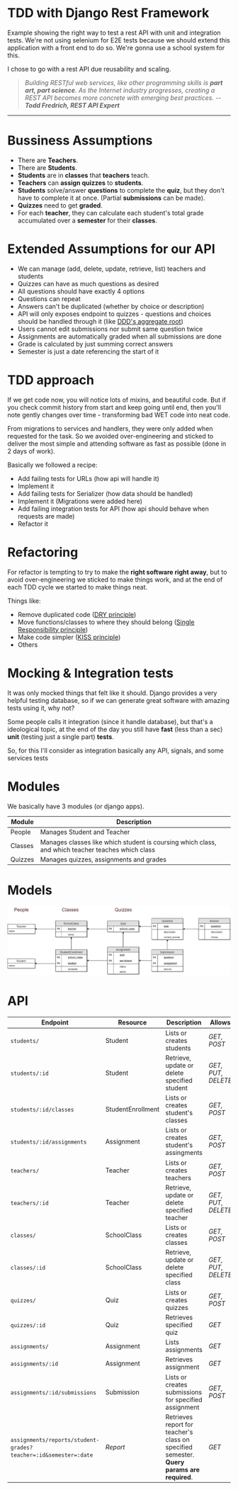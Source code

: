 # TDD with Django Rest Framework

Example showing the right way to test a rest API with unit and integration tests. 
We're not using selenium for E2E tests because we should extend this application with a front end to do so.
We're gonna use a school system for this.

I chose to go with a rest API due reusability and scaling.

>*Building RESTful web services, like other programming skills is **part art, part science**. As the Internet industry progresses, creating a REST API becomes more concrete with emerging best practices.*
> -- <cite>**Todd Fredrich, REST API Expert**</cite>

---

# Bussiness Assumptions

- There are **Teachers**.
- There are **Students**.
- **Students** are in **classes** that **teachers** teach.
- **Teachers** can **assign quizzes** to **students**.
- **Students** solve/answer **questions** to complete the **quiz**, but they don't have to complete it at once. (Partial **submissions** can be made).
- **Quizzes** need to get **graded**.
- For each **teacher**, they can calculate each student's total grade accumulated over a **semester** for their **classes**.

# Extended Assumptions for our API

- We can manage (add, delete, update, retrieve, list) teachers and students
- Quizzes can have as much questions as desired
- All questions should have exactly 4 options
- Questions can repeat
- Answers can't be duplicated (whether by choice or description)
- API will only exposes endpoint to quizzes - questions and choices should be handled through it (like [DDD's aggregate root](https://stackoverflow.com/questions/1958621/whats-an-aggregate-root))
- Users cannot edit submissions nor submit same question twice
- Assignments are automatically graded when all submissions are done
- Grade is calculated by just summing correct answers
- Semester is just a date referencing the start of it

# TDD approach

If we get code now, you will notice lots of mixins, and beautiful code. But if you check commit history from start and keep going until end, then you'll note gently changes over time - transforming bad WET code into neat code.

From migrations to services and handlers, they were only added when requested for the task. So we avoided over-engineering and sticked to deliver the most simple and attending software as fast as possible (done in 2 days of work).

Basically we followed a recipe:

- Add failing tests for URLs (how api will handle it)
- Implement it
- Add failing tests for Serializer (how data should be handled)
- Implement it (Migrations were added here)
- Add failing integration tests for API (how api should behave when requests are made)
- Refactor it

# Refactoring

For refactor is tempting to try to make the **right software right away**, but to avoid over-engineering we sticked to make things work, and at the end of each TDD cycle we started to make things neat. 

Things like:
- Remove duplicated code ([DRY principle](https://en.wikipedia.org/wiki/Don%27t_repeat_yourself))
- Move functions/classes to where they should belong ([Single Responsibility principle](https://en.wikipedia.org/wiki/Single_responsibility_principle))
- Make code simpler ([KISS principle](https://en.wikipedia.org/wiki/KISS_principle))
- Others

# Mocking & Integration tests

It was only mocked things that felt like it should. Django provides a very helpful testing database, so if we can generate great software with amazing tests using it, why not? 

Some people calls it integration (since it handle database), but that's a ideological topic, at the end of the day you still have **fast** (less than a sec) **unit** (testing just a single part) **tests**.

So, for this I'll consider as integration basically any API, signals, and some services tests

# Modules

We basically have 3 modules (or django apps).

| Module | Description |
|---|---|
| People | Manages Student and Teacher 
| Classes | Manages classes like which student is coursing which class, and which teacher teaches which class
| Quizzes | Manages quizzes, assignments and grades


# Models

![API models](docs/SchoolAPI_Models.png)

# API

| Endpoint | Resource | Description | Allows |
| --- | --- | --- | --- |
| `students/` | Student | Lists or creates students | *GET, POST*
| `students/:id` | Student | Retrieve, update or delete specified student | *GET, PUT, DELETE*
| `students/:id/classes` | StudentEnrollment | Lists or creates student's classes | *GET, POST*
| `students/:id/assignments` | Assignment | Lists or creates student's assingments | *GET, POST*
| `teachers/` | Teacher | Lists or creates teachers | *GET, POST*
| `teachers/:id` | Teacher | Retrieve, update or delete specified teacher | *GET, PUT, DELETE*
| `classes/` | SchoolClass | Lists or creates classes | *GET, POST*
| `classes/:id` | SchoolClass | Retrieve, update or delete specified class | *GET, PUT, DELETE*
| `quizzes/` | Quiz | Lists or creates quizzes | *GET, POST*
| `quizzes/:id` | Quiz | Retrieves specified quiz | *GET*
| `assignments/` | Assignment | Lists assignments | *GET*
| `assignments/:id` | Assignment | Retrieves assignment | *GET*
| `assignments/:id/submissions` | Submission | Lists or creates submissions for specified assignment | *GET, POST*
| `assignments/reports/student-grades?teacher=:id&semester=:date` | *Report* | Retrieves report for teacher's class on specified semester. **Query params are required**. | *GET*